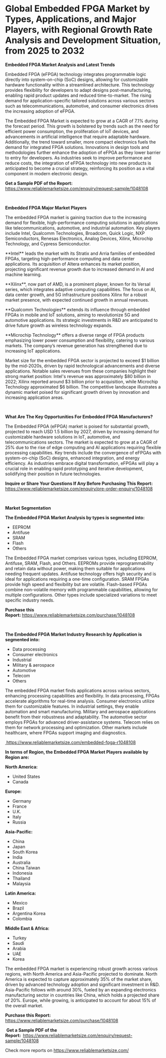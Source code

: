 <p><h1>Global Embedded FPGA Market by Types, Applications, and Major Players, with Regional Growth Rate Analysis and Development Situation, from 2025 to 2032</h1></p><p><strong>Embedded FPGA Market Analysis and Latest Trends</strong></p>
<p><p>Embedded FPGA (eFPGA) technology integrates programmable logic directly into system-on-chip (SoC) designs, allowing for customizable hardware functionality within a streamlined architecture. This technology provides flexibility for developers to adapt designs post-manufacturing, enabling rapid product updates and reduced time-to-market. The rising demand for application-specific tailored solutions across various sectors such as telecommunications, automotive, and consumer electronics drives the increasing adoption of eFPGA.</p><p>The Embedded FPGA Market is expected to grow at a CAGR of 7.1% during the forecast period. This growth is bolstered by trends such as the need for efficient power consumption, the proliferation of IoT devices, and advancements in artificial intelligence that require adaptable hardware. Additionally, the trend toward smaller, more compact electronics fuels the demand for integrated FPGA solutions. Innovations in design tools and methodologies further enhance the adoption of eFPGA as they lower barrier to entry for developers. As industries seek to improve performance and reduce costs, the integration of eFPGA technology into new products is anticipated to become a crucial strategy, reinforcing its position as a vital component in modern electronic design.</p></p>
<p><strong>Get a Sample PDF of the Report:&nbsp;</strong> <a href="https://www.reliablemarketsize.com/enquiry/request-sample/1048108?utm_campaign=1898&utm_medium=2&utm_source=Github&utm_content=ia&utm_term=10022025&utm_id=embedded-fpga">https://www.reliablemarketsize.com/enquiry/request-sample/1048108</a></p>
<p>&nbsp;</p>
<p><strong>Embedded FPGA Major Market Players</strong></p>
<p><p>The embedded FPGA market is gaining traction due to the increasing demand for flexible, high-performance computing solutions in applications like telecommunications, automotive, and industrial automation. Key players include Intel, Qualcomm Technologies, Broadcom, Quick Logic, NXP Semiconductors, Renesas Electronics, Analog Devices, Xilinx, Microchip Technology, and Cypress Semiconductor.</p><p>**Intel** leads the market with its Stratix and Arria families of embedded FPGAs, targeting high-performance computing and data center applications. Its acquisition of Altera enhances its market position, projecting significant revenue growth due to increased demand in AI and machine learning.</p><p>**Xilinx**, now part of AMD, is a prominent player, known for its Versal series, which integrates adaptive computing capabilities. The focus on AI, data center growth, and 5G infrastructure positions Xilinx for a robust market presence, with expected continued growth in annual revenues.</p><p>**Qualcomm Technologies** extends its influence through embedded FPGAs in mobile and IoT solutions, aiming to revolutionize 5G and automotive applications. Its strategic investments in R&D are anticipated to drive future growth as wireless technology expands.</p><p>**Microchip Technology** offers a diverse range of FPGA products emphasizing lower power consumption and flexibility, catering to various markets. The company’s revenue generation has strengthened due to increasing IoT applications. </p><p>Market size for the embedded FPGA sector is projected to exceed $1 billion by the mid-2020s, driven by rapid technological advancements and diverse applications. Notable sales revenues from these companies highlight their strong market position: Intel's revenue was approximately $80 billion in 2022; Xilinx reported around $3 billion prior to acquisition, while Microchip Technology approximated $6 billion. The competitive landscape illustrates a dynamic market poised for significant growth driven by innovation and increasing application areas.</p></p>
<p>&nbsp;</p>
<p><strong>What Are The Key Opportunities For Embedded FPGA Manufacturers?</strong></p>
<p><p>The Embedded FPGA (eFPGA) market is poised for substantial growth, projected to reach USD 1.5 billion by 2027, driven by increasing demand for customizable hardware solutions in IoT, automotive, and telecommunications sectors. The market is expected to grow at a CAGR of 25% due to the rise of edge computing and AI applications requiring flexible processing capabilities. Key trends include the convergence of eFPGAs with system-on-chip (SoC) designs, enhanced integration, and energy efficiency. As industries embrace digital transformation, eFPGAs will play a crucial role in enabling rapid prototyping and iterative development, solidifying their position in future technologies.</p></p>
<p><strong>Inquire or Share Your Questions If Any Before Purchasing This Report:</strong> <a href="https://www.reliablemarketsize.com/enquiry/pre-order-enquiry/1048108?utm_campaign=1898&utm_medium=2&utm_source=Github&utm_content=ia&utm_term=10022025&utm_id=embedded-fpga">https://www.reliablemarketsize.com/enquiry/pre-order-enquiry/1048108</a></p>
<p>&nbsp;</p>
<p><strong>Market Segmentation</strong></p>
<p><strong>The Embedded FPGA Market Analysis by types is segmented into:</strong></p>
<p><ul><li>EEPROM</li><li>Antifuse</li><li>SRAM</li><li>Flash</li><li>Others</li></ul></p>
<p><p>The Embedded FPGA market comprises various types, including EEPROM, Antifuse, SRAM, Flash, and Others. EEPROMs provide reprogrammability and retain data without power, making them suitable for applications needing frequent updates. Antifuse technology offers high security and is ideal for applications requiring a one-time configuration. SRAM FPGAs provide high speed and flexibility but are volatile. Flash-based FPGAs combine non-volatile memory with programmable capabilities, allowing for multiple configurations. Other types include specialized variations to meet specific industry needs.</p></p>
<p><strong>Purchase this Report:&nbsp;</strong><a href="https://www.reliablemarketsize.com/purchase/1048108?utm_campaign=1898&utm_medium=2&utm_source=Github&utm_content=ia&utm_term=10022025&utm_id=embedded-fpga">https://www.reliablemarketsize.com/purchase/1048108</a></p>
<p>&nbsp;</p>
<p><strong>The Embedded FPGA Market Industry Research by Application is segmented into:</strong></p>
<p><ul><li>Data processing</li><li>Consumer electronics</li><li>Industrial</li><li>Military & aerospace</li><li>Automotive</li><li>Telecom</li><li>Others</li></ul></p>
<p><p>The embedded FPGA market finds applications across various sectors, enhancing processing capabilities and flexibility. In data processing, FPGAs accelerate algorithms for real-time analysis. Consumer electronics utilize them for customizable features. In industrial settings, they enable automation and smart manufacturing. Military and aerospace applications benefit from their robustness and adaptability. The automotive sector employs FPGAs for advanced driver-assistance systems. Telecom relies on them for network processing and optimization. Other markets include healthcare, where FPGAs support imaging and diagnostics.</p></p>
<p><a href="https://www.reliablemarketsize.com/embedded-fpga-r1048108?utm_campaign=1898&utm_medium=2&utm_source=Github&utm_content=ia&utm_term=10022025&utm_id=embedded-fpga">&nbsp;https://www.reliablemarketsize.com/embedded-fpga-r1048108</a></p>
<p><strong>In terms of Region, the Embedded FPGA Market Players available by Region are:</strong></p>
<p>
    <p> <strong> North America: </strong>
        <ul>
            <li>United States</li>
            <li>Canada</li>
        </ul>
        </p> 
    <p> <strong> Europe: </strong>
        <ul>
            <li>Germany</li>
            <li>France</li>
            <li>U.K.</li>
            <li>Italy</li>
            <li>Russia</li>
        </ul>
        </p> 
    <p> <strong> Asia-Pacific: </strong>
        <ul>
            <li>China</li>
            <li>Japan</li>
            <li>South Korea</li>
            <li>India</li>
            <li>Australia</li>
            <li>China Taiwan</li>
            <li>Indonesia</li>
            <li>Thailand</li>
            <li>Malaysia</li>
        </ul>
        </p> 
    <p> <strong> Latin America: </strong>
        <ul>
            <li>Mexico</li>
            <li>Brazil</li>
            <li>Argentina Korea</li>
            <li>Colombia</li>
        </ul>
        </p> 
    <p> <strong> Middle East & Africa: </strong>
        <ul>
            <li>Turkey</li>
            <li>Saudi</li>
            <li>Arabia</li>
            <li>UAE</li>
            <li>Korea</li>
        </ul>
    </p>
    </p>
<p><p>The embedded FPGA market is experiencing robust growth across various regions, with North America and Asia-Pacific projected to dominate. North America is expected to capture approximately 35% of the market share, driven by advanced technology adoption and significant investment in R&D. Asia-Pacific follows with around 30%, fueled by an expanding electronics manufacturing sector in countries like China, which holds a projected share of 20%. Europe, while growing, is anticipated to account for about 15% of the overall market.</p></p>
<p><strong>Purchase this Report: </strong><a href="https://www.reliablemarketsize.com/purchase/1048108?utm_campaign=1898&utm_medium=2&utm_source=Github&utm_content=ia&utm_term=10022025&utm_id=embedded-fpga">https://www.reliablemarketsize.com/purchase/1048108</a></p>
<p>&nbsp;<strong>Get a Sample PDF of the Report:&nbsp;&nbsp;</strong><a href="https://www.reliablemarketsize.com/enquiry/request-sample/1048108?utm_campaign=1898&utm_medium=2&utm_source=Github&utm_content=ia&utm_term=10022025&utm_id=embedded-fpga">https://www.reliablemarketsize.com/enquiry/request-sample/1048108</a></p>
<p><strong></strong></p>
<p>Check more reports on <a href="https://www.reliablemarketsize.com/?utm_campaign=1898&utm_medium=2&utm_source=Github&utm_content=ia&utm_term=10022025&utm_id=embedded-fpga">https://www.reliablemarketsize.com/</a></p>
